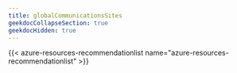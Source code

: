 ```yaml
---
title: globalCommunicationsSites
geekdocCollapseSection: true
geekdocHidden: true
---
```


{{< azure-resources-recommendationlist name="azure-resources-recommendationlist" >}}
